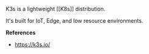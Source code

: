 K3s is a lightweight [[K8s]] distribution.

It's built for IoT, Edge, and low resource environments.

**References**
- https://k3s.io/
